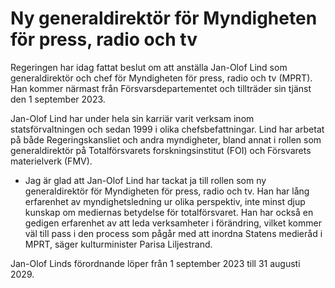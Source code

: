 # Ny generaldirektör för Myndigheten för press, radio och tv

Regeringen har idag fattat beslut om att anställa Jan-Olof Lind som generaldirektör och chef för Myndigheten för press, radio och tv (MPRT). Han kommer närmast från Försvarsdepartementet och tillträder sin tjänst den 1 september 2023.

Jan-Olof Lind har under hela sin karriär varit verksam inom statsförvaltningen och sedan 1999 i olika chefsbefattningar. Lind har arbetat på både Regeringskansliet och andra myndigheter, bland annat i rollen som generaldirektör på Totalförsvarets forskningsinstitut (FOI) och Försvarets materielverk (FMV).

- Jag är glad att Jan-Olof Lind har tackat ja till rollen som ny generaldirektör för Myndigheten för press, radio och tv. Han har lång erfarenhet av myndighetsledning ur olika perspektiv, inte minst djup kunskap om mediernas betydelse för totalförsvaret. Han har också en gedigen erfarenhet av att leda verksamheter i förändring, vilket kommer väl till pass i den process som pågår med att inordna Statens medieråd i MPRT, säger kulturminister Parisa Liljestrand.

Jan-Olof Linds förordnande löper från 1 september 2023 till 31 augusti 2029.

